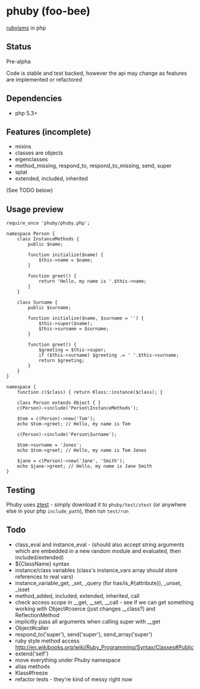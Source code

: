 # phuby (foo-bee)

[rubyisms](http://www.ruby-lang.org/) in php


## Status

Pre-alpha

Code is stable and test backed, however the api may change as features are implemented or refactored


## Dependencies

* php 5.3+


## Features (incomplete)

* mixins
* classes are objects
* eigenclasses
* method\_missing, respond\_to, respond\_to_missing, send, super
* splat
* extended, included, inherited

(See TODO below)


## Usage preview

	require_once 'phuby/phuby.php';

	namespace Person {
	    class InstanceMethods {
	        public $name;

	        function initialize($name) {
	            $this->name = $name;
	        }

	        function greet() {
	            return 'Hello, my name is '.$this->name;
	        }
	    }

	    class Surname {
	        public $surname;

	        function initialize($name, $surname = '') {
	            $this->super($name);
	            $this->surname = $surname;
	        }

	        function greet() {
	            $greeting = $this->super;
	            if ($this->surname) $greeting .= ' '.$this->surname;
	            return $greeting;
	        }
	    }
	}

	namespace {
	    function c($class) { return Klass::instance($class); }

	    class Person extends Object { }
	    c(Person)->include('Person\InstanceMethods');

	    $tom = c(Person)->new('Tom');
	    echo $tom->greet; // Hello, my name is Tom

	    c(Person)->include('Person\Surname');

	    $tom->surname = 'Jones';
	    echo $tom->greet; // Hello, my name is Tom Jones

	    $jane = c(Person)->new('Jane', 'Smith');
	    echo $jane->greet; // Hello, my name is Jane Smith
	}


## Testing

Phuby uses [ztest](http://github.com/jaz303/ztest) - simply download it to `phuby/test/ztest` (or anywhere else in your php `include_path`), then run `test/run`


## Todo

* class\_eval and instance\_eval - (should also accept string arguments which are embedded in a new random module and evaluated, then included/extended)
* ${ClassName} syntax
* instance/class variables (class's instance\_vars array should store references to real vars)
* instance\_variable\_get, \_set, \_query (for has/is_#{attribute}), _unset, _isset
* method_added, included, extended, inherited, call
* check access scope in __get, __set, __call - see if we can get something working with Object#coerce (just changes __class?) and ReflectionMethod
* implicitly pass all arguments when calling super with __get
* Object#caller
* respond\_to('super'), send('super'), send_array('super')
* ruby style method access http://en.wikibooks.org/wiki/Ruby_Programming/Syntax/Classes#Public
* extend('self')
* move everything under Phuby namespace
* alias methods
* Klass#freeze
* refactor tests - they're kind of messy right now
